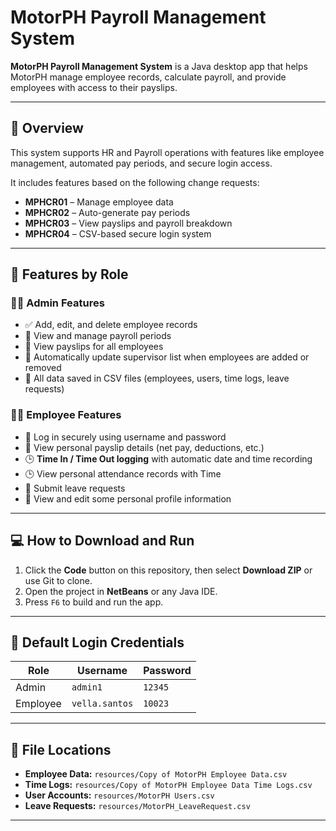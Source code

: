 # MotorPH Payroll Management System

**MotorPH Payroll Management System** is a Java desktop app that helps MotorPH manage employee records, calculate payroll, and provide employees with access to their payslips.

---

## 🧾 Overview

This system supports HR and Payroll operations with features like employee management, automated pay periods, and secure login access.

It includes features based on the following change requests:
- **MPHCR01** – Manage employee data  
- **MPHCR02** – Auto-generate pay periods  
- **MPHCR03** – View payslips and payroll breakdown  
- **MPHCR04** – CSV-based secure login system

---

## 👥 Features by Role

### 👨‍💼 Admin Features
- ✅ Add, edit, and delete employee records   
- 📅 View and manage payroll periods  
- 📄 View payslips for all employees  
- 🧹 Automatically update supervisor list when employees are added or removed  
- 📁 All data saved in CSV files (employees, users, time logs, leave requests)

### 👩‍💻 Employee Features
- 🔑 Log in securely using username and password  
- 🧾 View personal payslip details (net pay, deductions, etc.)
- 🕒 **Time In / Time Out logging** with automatic date and time recording  
- 🕒 View personal attendance records with Time   
- 📝 Submit leave requests  
- 👤 View and edit some personal profile information  

---

## 💻 How to Download and Run

1. Click the **Code** button on this repository, then select **Download ZIP** or use Git to clone.
2. Open the project in **NetBeans** or any Java IDE.
3. Press `F6` to build and run the app.

---

## 🔐 Default Login Credentials

| Role      | Username       | Password |
|-----------|----------------|----------|
| Admin     | `admin1`       | `12345`  |
| Employee  | `vella.santos` | `10023`  |

---

## 📁 File Locations
- **Employee Data:** `resources/Copy of MotorPH Employee Data.csv`
- **Time Logs:** `resources/Copy of MotorPH Employee Data Time Logs.csv`
- **User Accounts:** `resources/MotorPH Users.csv`
- **Leave Requests:** `resources/MotorPH_LeaveRequest.csv`

---
